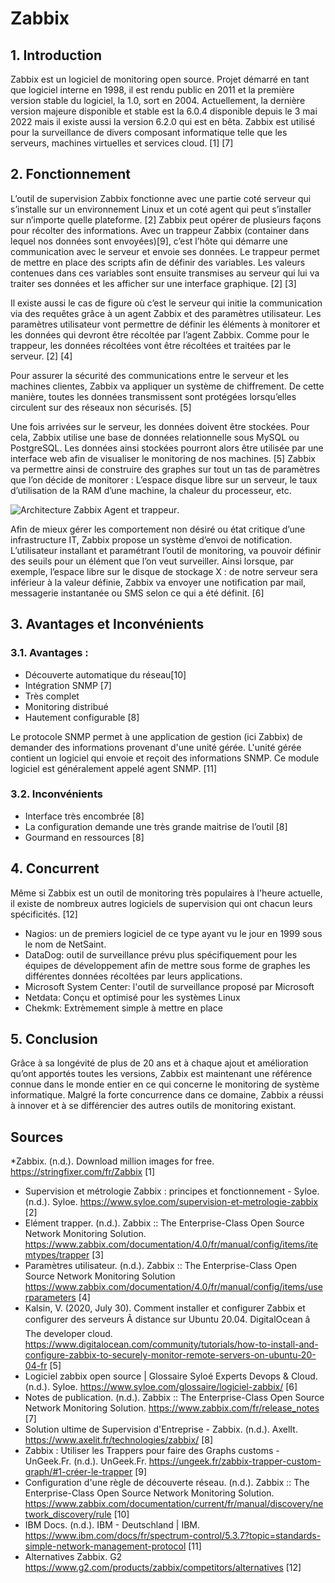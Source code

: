 # Zabbix

## 1. Introduction
Zabbix est un logiciel de monitoring open source. Projet démarré en tant que logiciel interne en 1998, il est rendu public en 2011 et la première version stable du logiciel, la 1.0, sort en 2004. Actuellement, la dernière version majeure disponible et stable est la 6.0.4 disponible depuis le 3 mai 2022 mais il existe aussi la version 6.2.0 qui est en bêta. Zabbix est utilisé pour la surveillance de divers composant informatique telle que les serveurs, machines virtuelles et services cloud. [1] [7]


## 2. Fonctionnement
L’outil de supervision Zabbix fonctionne avec une partie coté serveur qui s’installe sur un environnement Linux et un coté agent qui peut s’installer sur n’importe quelle plateforme. [2]
Zabbix peut opérer de plusieurs façons pour récolter des informations. Avec un trappeur Zabbix (container dans lequel nos données sont envoyées)[9], c’est l’hôte qui démarre une communication avec le serveur et envoie ses données. Le trappeur permet de mettre en place des scripts afin de définir des variables. Les valeurs contenues dans ces variables sont ensuite transmises au serveur qui lui va traiter ses données et les afficher sur une interface graphique. [2] [3]<br>

Il existe aussi le cas de figure où c’est le serveur qui initie la communication via des requêtes grâce à un agent Zabbix et des paramètres utilisateur. Les paramètres utilisateur vont permettre de définir les éléments à monitorer et les données qui devront être récoltée par l’agent Zabbix. Comme pour le trappeur, les données récoltées vont être récoltées et traitées par le serveur. [2] [4] <br>


Pour assurer la sécurité des communications entre le serveur et les machines clientes, Zabbix va appliquer un système de chiffrement. De cette manière, toutes les données transmissent sont protégées lorsqu’elles circulent sur des réseaux non sécurisés. [5] <br>

Une fois arrivées sur le serveur, les données doivent être stockées. Pour cela, Zabbix utilise une base de données relationnelle sous MySQL ou PostgreSQL. Les données ainsi stockées pourront alors être utilisée par une interface web afin de visualiser le monitoring de nos machines. [5]
Zabbix va permettre ainsi de construire des graphes sur tout un tas de paramètres que l’on décide de monitorer : L’espace disque libre sur un serveur, le taux d’utilisation de la RAM d’une machine, la chaleur du processeur, etc. <br>

![Architecture Zabbix Agent et trappeur](http://www.kjkoster.org/zapcat/Architecture_files/zabbix%20arch.png).

Afin de mieux gérer les comportement non désiré ou état critique d’une infrastructure IT, Zabbix propose un système d’envoi de notification. L’utilisateur installant et paramétrant l’outil de monitoring, va pouvoir définir des seuils pour un élément que l’on veut surveiller. Ainsi lorsque, par exemple, l’espace libre sur le disque de stockage X : de notre serveur sera inférieur à la valeur définie, Zabbix va envoyer une notification par mail, messagerie instantanée ou SMS selon ce qui a été définit. [6] <br>

## 3. Avantages et Inconvénients
### 3.1. Avantages :
* Découverte automatique du réseau[10]
* Intégration SNMP [7]
* Très complet
* Monitoring distribué
* Hautement configurable [8]

Le protocole SNMP permet à une application de gestion (ici Zabbix) de demander des informations provenant d'une unité gérée. L'unité gérée contient un logiciel qui envoie et reçoit des informations SNMP. Ce module logiciel est généralement appelé agent SNMP. [11]

### 3.2. Inconvénients
* Interface très encombrée [8]
* La configuration demande une très grande maitrise de l’outil [8]
* Gourmand en ressources [8]

## 4. Concurrent
Même si Zabbix est un outil de monitoring très populaires à l'heure actuelle, il existe de nombreux autres logiciels de supervision qui ont chacun leurs spécificités. [12]
* Nagios: un de premiers logiciel de ce type ayant vu le jour en 1999 sous le nom de NetSaint.
* DataDog: outil de surveillance prévu plus spécifiquement pour les équipes de développement afin de mettre sous forme de graphes les différentes données récoltées par leurs applications.
* Microsoft System Center: l'outil de surveillance proposé par Microsoft
* Netdata: Conçu et optimisé pour les systèmes Linux
* Chekmk: Extrèmement simple à mettre en place


## 5. Conclusion
Grâce à sa longévité de plus de 20 ans et à chaque ajout et amélioration qu’ont apportés toutes les versions, Zabbix est maintenant une référence connue dans le monde entier en ce qui concerne le monitoring de système informatique. Malgré la forte concurrence dans ce domaine, Zabbix a réussi à innover et à se différencier des autres outils de monitoring existant. <br>


## Sources
*Zabbix. (n.d.). Download million images for free. https://stringfixer.com/fr/Zabbix [1]
* Supervision et métrologie Zabbix : principes et fonctionnement - Syloe. (n.d.). Syloe. https://www.syloe.com/supervision-et-metrologie-zabbix [2]
* Elément trapper. (n.d.). Zabbix :: The Enterprise-Class Open Source Network Monitoring Solution. https://www.zabbix.com/documentation/4.0/fr/manual/config/items/itemtypes/trapper [3]
*  Paramètres utilisateur. (n.d.). Zabbix :: The Enterprise-Class Open Source Network Monitoring Solution https://www.zabbix.com/documentation/4.0/fr/manual/config/items/userparameters  [4]
* Kalsin, V. (2020, July 30). Comment installer et configurer Zabbix et configurer des serveurs Ã  distance sur Ubuntu 20.04. DigitalOcean â The developer cloud. https://www.digitalocean.com/community/tutorials/how-to-install-and-configure-zabbix-to-securely-monitor-remote-servers-on-ubuntu-20-04-fr [5]
* Logiciel zabbix open source | Glossaire Syloé Experts Devops & Cloud. (n.d.). Syloe. https://www.syloe.com/glossaire/logiciel-zabbix/ [6]
* Notes de publication. (n.d.). Zabbix :: The Enterprise-Class Open Source Network Monitoring Solution. https://www.zabbix.com/fr/release_notes [7]
* Solution ultime de Supervision d'Entreprise - Zabbix. (n.d.). AxelIt. https://www.axelit.fr/technologies/zabbix/ [8]
* Zabbix : Utiliser les Trappers pour faire des Graphs customs - UnGeek.Fr. (n.d.). UnGeek.Fr. https://ungeek.fr/zabbix-trapper-custom-graph/#1-créer-le-trapper [9]
* Configuration d'une règle de découverte réseau. (n.d.). Zabbix :: The Enterprise-Class Open Source Network Monitoring Solution. https://www.zabbix.com/documentation/current/fr/manual/discovery/network_discovery/rule [10]
* IBM Docs. (n.d.). IBM - Deutschland | IBM. https://www.ibm.com/docs/fr/spectrum-control/5.3.7?topic=standards-simple-network-management-protocol [11]
* Alternatives Zabbix. G2 https://www.g2.com/products/zabbix/competitors/alternatives [12]
